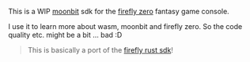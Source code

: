 This is a WIP [moonbit](https://www.moonbitlang.com/) sdk for the [firefly zero](https://fireflyzero.com/) fantasy game console.

I use it to learn more about wasm, moonbit and firefly zero. So the code quality etc. might be a bit ... bad :D

> This is basically a port of the [firefly rust sdk](https://github.com/firefly-zero/firefly-rust)!
